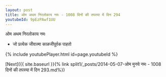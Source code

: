 ```yaml
---
layout: post
title: ओम अथम निरलोकाय नमः - 1008 दिनों की तपस्या में दिन 294
youtubeId: 9pEzPAwf1UU
---
```

 
 
 ओम अथम निरलोकाय नमः  
 
 -  जो प्रत्येक जीवात्मा काळजीपूर्वक पाहतो 
 
  
 
  
 
 
 
 
 
 


{% include youtubePlayer.html id=page.youtubeId %}
 
[Next]({{ site.baseurl }}{% link  split1/_posts/2014-05-07-ओम मुनये नमः - 1008 दिनों की तपस्या में दिन 293.md%})
 
